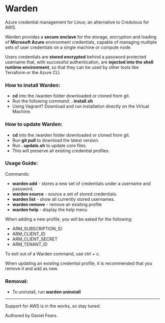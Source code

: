 # Warden

Azure credential management for Linux; an alternative to Credulous for AWS.

Warden provides a **secure enclave** for the storage, encryption and loading of **Microsoft Azure** environment credentials, capable of managing multiple sets of user credentials on a single machine or compute node.

Users credentials are **stored encrypted** behind a password protected username that, with successful authentication, are **injected into the shell runtime environment**, so that they can be used by other tools like Terraform or the Azure CLI. 

### How to install Warden:

* **cd** into the /warden folder downloaded or cloned from git.
* Run the following command: **. install.sh**
* Using Vagrant? Download and run installation directly on the Virtual Machine.

### How to update Warden:

* **cd** into the /warden folder downloaded or cloned from git.
* Run **git pull** to download the latest version.
* Run **. update.sh** to update core files.
* This will preserve all existing credential profiles.

### Usage Guide:

Commands:

* **warden add** - stores a new set of credentials under a username and password.
* **warden source** - source a set of stored credentials.
* **warden list** - show all currently stored usernames.
* **warden remove** - remove an existing profile
* **warden help** - display the help menu

When adding a new profile, you will be asked for the following:

* ARM_SUBSCRIPTION_ID
* ARM_CLIENT_ID
* ARM_CLIENT_SECRET
* ARM_TENANT_ID

To exit out of a Warden command, use ctrl + c.

When updating an existing credential profile, it is recommended that you remove it and add as new.

### Removal:

* To uninstall, run **warden uninstall**

------

Support for AWS is in the works, so stay tuned.

Authored by Daniel Fears.
